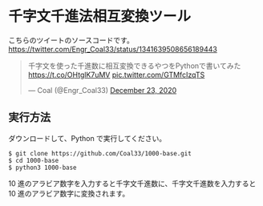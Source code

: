 # 千字文千進法相互変換ツール

こちらのツイートのソースコードです。
https://twitter.com/Engr_Coal33/status/1341639508656189443

<blockquote class="twitter-tweet"><p lang="ja" dir="ltr">千字文を使った千進数に相互変換できるやつをPythonで書いてみた <a href="https://t.co/OHtglK7uMV">https://t.co/OHtglK7uMV</a> <a href="https://t.co/GTMfcIzqTS">pic.twitter.com/GTMfcIzqTS</a></p>&mdash; Coal (@Engr_Coal33) <a href=https://twitter.com/Engr_Coal33/status/1341639508656189443?ref_src=twsrc%5Etfw">December 23, 2020</a></blockquote>

## 実行方法

ダウンロードして、Python で実行してください。

```
$ git clone https://github.com/Coal33/1000-base.git
$ cd 1000-base
$ python3 1000-base
```

10 進のアラビア数字を入力すると千字文千進数に、千字文千進数を入力すると 10 進のアラビア数字に変換されます。
